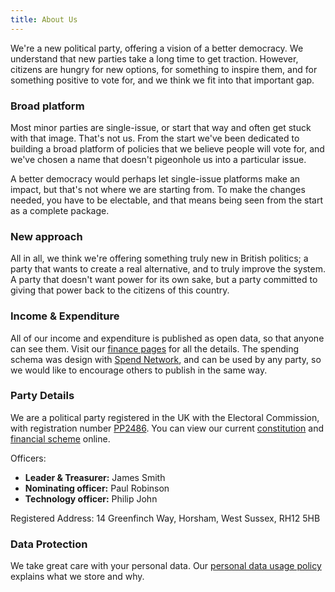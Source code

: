 ```yaml
---
title: About Us
---
```


We're a new political party, offering a vision of a better democracy. We understand that new parties take a long time to get traction. However, citizens are hungry for new options, for something to inspire them, and for something positive to vote for, and we think we fit into that important gap.

### Broad platform

Most minor parties are single-issue, or start that way and often get stuck with that image. That's not us. From the start we've been dedicated to building a broad platform of policies that we believe people will vote for, and we've chosen a name that doesn't pigeonhole us into a particular issue.

A better democracy would perhaps let single-issue platforms make an impact, but that's not where we are starting from. To make the changes needed, you have to be electable, and that means being seen from the start as a complete package.

### New approach

All in all, we think we're offering something truly new in British politics; a party that wants to create a real alternative, and to truly improve the system. A party that doesn't want power for its own sake, but a party committed to giving that power back to the citizens of this country.

### Income & Expenditure

All of our income and expenditure is published as open data, so that anyone can see them. Visit our [finance pages](/about/finances/) for all the details. The spending schema was design with [Spend Network](http://spendnetwork.com), and can be used by any party, so we would like to encourage others to publish in the same way.

### Party Details

We are a political party registered in the UK with the Electoral Commission, with registration number [PP2486](http://search.electoralcommission.org.uk/English/Registrations/PP2486). You can view our current [constitution](documents/party-constitution) and [financial scheme](documents/financial-scheme) online.

Officers:

*   **Leader & Treasurer:** James Smith
*   **Nominating officer:** Paul Robinson
*   **Technology officer:** Philip John

Registered Address: 14 Greenfinch Way, Horsham, West Sussex, RH12 5HB

### Data Protection

We take great care with your personal data. Our [personal data usage policy](/about/documents/personal-data-usage-policy/) explains what we store and why.
